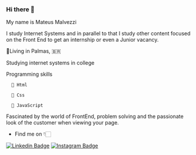 ### Hi there 👋

 My name is Mateus Malvezzi
 
 I study Internet Systems and in parallel to that I study other content focused on the Front End to get an internship or even a Junior vacancy.  
 
 📌Living in Palmas, 🇧🇷
 
  Studying internet systems in college
  
  Programming skills
  
      📍 Html
      
      📍 Css
      
      📍 JavaScript
      
 Fascinated by the world of FrontEnd, problem solving and the passionate look of the customer when viewing your page.

+ Find me on 👇🏻

[![Linkedin Badge](https://img.shields.io/badge/-LinkedIn-blue?style=flat-square&logo=Linkedin&logoColor=white&link=https://www.linkedin.com/in/mateus-malvezzi-1a0913181/)](https://www.linkedin.com/in/mateus-malvezzi-1a0913181/) [![Instagram Badge](https://img.shields.io/badge/-Instagram-violet?style=flat-square&logo=Instagram&logoColor=white&link=https://www.instagram.com/mateusmalvezzi/)](https://www.instagram.com/mateusmalvezzi/)
